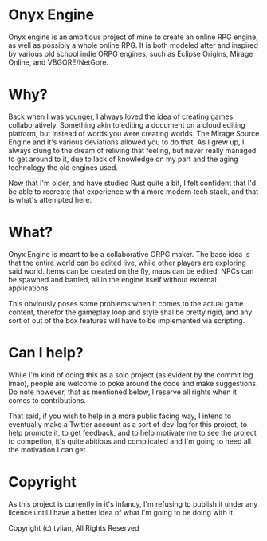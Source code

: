 # Onyx Engine
Onyx engine is an ambitious project of mine to create an online RPG engine, as well as possibly a whole online RPG. It is both modeled after and inspired by various old school indie ORPG engines, such as Eclipse Origins, Mirage Online, and VBGORE/NetGore.

# Why?
Back when I was younger, I always loved the idea of creating games collaboratively. Something akin to editing a document on a cloud editing platform, but instead of words you were creating worlds. The Mirage Source Engine and it's various deviations allowed you to do that. As I grew up, I always clung to the dream of reliving that feeling, but never really managed to get around to it, due to lack of knowledge on my part and the aging technology the old engines used.

Now that I'm older, and have studied Rust quite a bit, I felt confident that I'd be able to recreate that experience with a more modern tech stack, and that is what's attempted here. 

# What?
Onyx Engine is meant to be a collaborative ORPG maker. The base idea is that the entire world can be edited live, while other players are exploring said world. Items can be created on the fly, maps can be edited, NPCs can be spawned and battled, all in the engine itself without external applications.

This obviously poses some problems when it comes to the actual game content, therefor the gameplay loop and style shal be pretty rigid, and any sort of out of the box features will have to be implemented via scripting.

# Can I help?
While I'm kind of doing this as a solo project (as evident by the commit log lmao), people are welcome to poke around the code and make suggestions. Do note however, that as mentioned below, I reserve all rights when it comes to contributions.

That said, if you wish to help in a more public facing way, I intend to eventually make a Twitter account as a sort of dev-log for this project, to help promote it, to get feedback, and to help motivate me to see the project to competion, it's quite abitious and complicated and I'm going to need all the motivation I can get.

# Copyright
As this project is currently in it's infancy, I'm refusing to publish it under any licence until I have a better idea of what I'm going to be doing with it.

Copyright (c) tylian, All Rights Reserved
